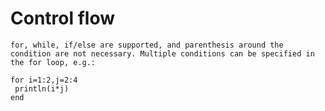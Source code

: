 # Control flow

`for, while, if/else are supported, and parenthesis around the condition are not necessary. Multiple conditions can be specified in the for loop, e.g.:`

```
for i=1:2,j=2:4
 println(i*j)
end
```



